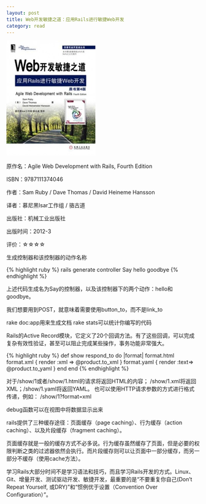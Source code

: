 ```yaml
---
layout: post
title: Web开发敏捷之道：应用Rails进行敏捷Web开发
category: read
---
```

<img class="cover" alt="9787111374046" src="/images/2012/12/9787111374046-232x300.jpg" width="232" height="300" />

原作名：Agile Web Development with Rails, Fourth Edition

ISBN：9787111374046

作者：Sam Ruby / Dave Thomas / David Heineme Hansson

译者：慕尼黑Isar工作组 / 骆古道

出版社：机械工业出版社

出版时间：2012-3

评价：☆☆☆☆

生成控制器和该控制器的动作名称

{% highlight ruby %}
rails generate controller Say hello goodbye
{% endhighlight %}

上述代码生成名为Say的控制器，以及该控制器下的两个动作：hello和goodbye。

我们想要用到POST，就意味着需要使用button_to，而不是link_to

rake doc:app用来生成文档
rake stats可以统计你编写的代码

Rails的Active Record模块，它定义了20个回调方法。有了这些回调，可以完成复杂有效性验证，甚至可以阻止完成某些操作，事务功能非常强大。

{% highlight ruby %}
def show
  respond_to do |format|
    format.html
    format.xml { render :xml => @product.to_xml }
    format.yaml { render :text=> @product.to_yaml }
  end
end
{% endhighlight %}

对于/show/1或者/show/1.html的请求将返回HTML的内容；
/show/1.xml将返回XML；/show/1.yaml将返回YAML。
也可以使用HTTP请求参数的方式进行格式传递，例如：
/show/1?format=xml

debug函数可以在视图中将数据显示出来

rails提供了三种缓存途径：页面缓存（page caching）、行为缓存（action caching）、以及片段缓存（fragment caching）。

页面缓存就是一般的缓存方式不必多说。行为缓存虽然缓存了页面，但是必要的权限判断之类的过滤器依然会执行。而片段缓存则可以让页面中一部分缓存，而另一部分不缓存（使用cache方法）。

学习Rails大部分时间不是学习语法和技巧，而且学习Rails开发的方式。Linux、Git、增量开发、测试驱动开发、敏捷开发，最重要的是“不要重复你自己(Don’t Repeat Yourself, 或DRY)”和“惯例优于设置（Convention Over Configuration）”。
